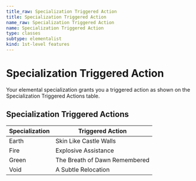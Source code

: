 ```yaml
---
title_raw: Specialization Triggered Action
title: Specialization Triggered Action
name_raw: Specialization Triggered Action
name: Specialization Triggered Action
type: classes
subtype: elementalist
kind: 1st-level features
---
```


# Specialization Triggered Action

Your elemental specialization grants you a triggered action as shown on the Specialization Triggered Actions table.

## Specialization Triggered Actions

| Specialization | Triggered Action              |
| -------------- | ----------------------------- |
| Earth          | Skin Like Castle Walls        |
| Fire           | Explosive Assistance          |
| Green          | The Breath of Dawn Remembered |
| Void           | A Subtle Relocation           |

